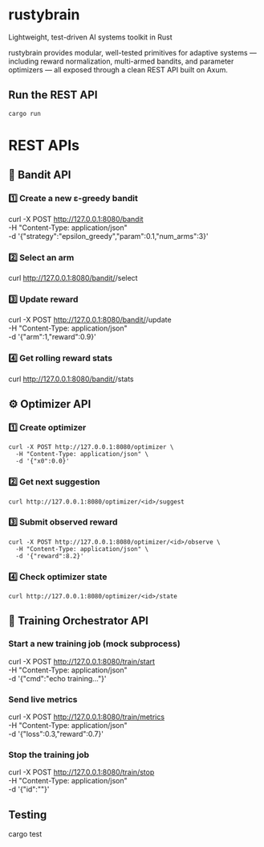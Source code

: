 # rustybrain
Lightweight, test-driven AI systems toolkit in Rust

rustybrain provides modular, well-tested primitives for adaptive systems — including reward normalization, multi-armed bandits, and parameter optimizers — all exposed through a clean REST API built on Axum.

## Run the REST API
`cargo run`

# REST APIs
## 🎯 Bandit API
### 1️⃣ Create a new ε-greedy bandit
curl -X POST http://127.0.0.1:8080/bandit \
  -H "Content-Type: application/json" \
  -d '{"strategy":"epsilon_greedy","param":0.1,"num_arms":3}'

### 2️⃣ Select an arm
curl http://127.0.0.1:8080/bandit/<id>/select

### 3️⃣ Update reward
curl -X POST http://127.0.0.1:8080/bandit/<id>/update \
  -H "Content-Type: application/json" \
  -d '{"arm":1,"reward":0.9}'

### 4️⃣ Get rolling reward stats
curl http://127.0.0.1:8080/bandit/<id>/stats

## ⚙️ Optimizer API
### 1️⃣ Create optimizer
```
curl -X POST http://127.0.0.1:8080/optimizer \
  -H "Content-Type: application/json" \
  -d '{"x0":0.0}'
  ```

### 2️⃣ Get next suggestion
```
curl http://127.0.0.1:8080/optimizer/<id>/suggest
```

### 3️⃣ Submit observed reward
```
curl -X POST http://127.0.0.1:8080/optimizer/<id>/observe \
  -H "Content-Type: application/json" \
  -d '{"reward":8.2}'
```

### 4️⃣ Check optimizer state
```
curl http://127.0.0.1:8080/optimizer/<id>/state
```

## 🧩 Training Orchestrator API

### Start a new training job (mock subprocess)
curl -X POST http://127.0.0.1:8080/train/start \
  -H "Content-Type: application/json" \
  -d '{"cmd":"echo training..."}'

### Send live metrics
curl -X POST http://127.0.0.1:8080/train/metrics \
  -H "Content-Type: application/json" \
  -d '{"loss":0.3,"reward":0.7}'

### Stop the training job
curl -X POST http://127.0.0.1:8080/train/stop \
  -H "Content-Type: application/json" \
  -d '{"id":"<job-id>"}'

## Testing
cargo test
